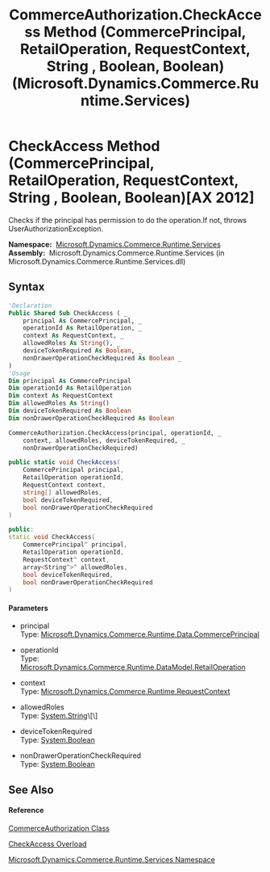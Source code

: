 ﻿---
title: CommerceAuthorization.CheckAccess Method (CommercePrincipal, RetailOperation, RequestContext, String , Boolean, Boolean) (Microsoft.Dynamics.Commerce.Runtime.Services)
TOCTitle: CheckAccess Method (CommercePrincipal, RetailOperation, RequestContext, String , Boolean, Boolean)
ms:assetid: M:Microsoft.Dynamics.Commerce.Runtime.Services.CommerceAuthorization.CheckAccess(Microsoft.Dynamics.Commerce.Runtime.Data.CommercePrincipal,Microsoft.Dynamics.Commerce.Runtime.DataModel.RetailOperation,Microsoft.Dynamics.Commerce.Runtime.RequestContext,System.String[],System.Boolean,System.Boolean)
ms:mtpsurl: https://technet.microsoft.com/en-us/library/microsoft.dynamics.commerce.runtime.services.commerceauthorization.checkaccess(v=AX.60)
ms:contentKeyID: 62205704
ms.date: 05/18/2015
mtps_version: v=AX.60
dev_langs:
- vb
- csharp
- c++
---

# CheckAccess Method (CommercePrincipal, RetailOperation, RequestContext, String , Boolean, Boolean)[AX 2012]

Checks if the principal has permission to do the operation.If not, throws UserAuthorizationException.

**Namespace:**  [Microsoft.Dynamics.Commerce.Runtime.Services](microsoft-dynamics-commerce-runtime-services-namespace.md)  
**Assembly:**  Microsoft.Dynamics.Commerce.Runtime.Services (in Microsoft.Dynamics.Commerce.Runtime.Services.dll)

## Syntax

``` vb
'Declaration
Public Shared Sub CheckAccess ( _
    principal As CommercePrincipal, _
    operationId As RetailOperation, _
    context As RequestContext, _
    allowedRoles As String(), _
    deviceTokenRequired As Boolean, _
    nonDrawerOperationCheckRequired As Boolean _
)
'Usage
Dim principal As CommercePrincipal
Dim operationId As RetailOperation
Dim context As RequestContext
Dim allowedRoles As String()
Dim deviceTokenRequired As Boolean
Dim nonDrawerOperationCheckRequired As Boolean

CommerceAuthorization.CheckAccess(principal, operationId, _
    context, allowedRoles, deviceTokenRequired, _
    nonDrawerOperationCheckRequired)
```

``` csharp
public static void CheckAccess(
    CommercePrincipal principal,
    RetailOperation operationId,
    RequestContext context,
    string[] allowedRoles,
    bool deviceTokenRequired,
    bool nonDrawerOperationCheckRequired
)
```

``` c++
public:
static void CheckAccess(
    CommercePrincipal^ principal, 
    RetailOperation operationId, 
    RequestContext^ context, 
    array<String^>^ allowedRoles, 
    bool deviceTokenRequired, 
    bool nonDrawerOperationCheckRequired
)
```

#### Parameters

  - principal  
    Type: [Microsoft.Dynamics.Commerce.Runtime.Data.CommercePrincipal](commerceprincipal-class-microsoft-dynamics-commerce-runtime-data.md)  

<!-- end list -->

  - operationId  
    Type: [Microsoft.Dynamics.Commerce.Runtime.DataModel.RetailOperation](retailoperation-enumeration-microsoft-dynamics-commerce-runtime-datamodel.md)  

<!-- end list -->

  - context  
    Type: [Microsoft.Dynamics.Commerce.Runtime.RequestContext](requestcontext-class-microsoft-dynamics-commerce-runtime.md)  

<!-- end list -->

  - allowedRoles  
    Type: [System.String](https://technet.microsoft.com/en-us/library/s1wwdcbf\(v=ax.60\))\[\]  

<!-- end list -->

  - deviceTokenRequired  
    Type: [System.Boolean](https://technet.microsoft.com/en-us/library/a28wyd50\(v=ax.60\))  

<!-- end list -->

  - nonDrawerOperationCheckRequired  
    Type: [System.Boolean](https://technet.microsoft.com/en-us/library/a28wyd50\(v=ax.60\))  

## See Also

#### Reference

[CommerceAuthorization Class](commerceauthorization-class-microsoft-dynamics-commerce-runtime-services.md)

[CheckAccess Overload](commerceauthorization-checkaccess-method-microsoft-dynamics-commerce-runtime-services.md)

[Microsoft.Dynamics.Commerce.Runtime.Services Namespace](microsoft-dynamics-commerce-runtime-services-namespace.md)

